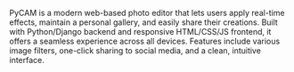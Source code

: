 PyCAM is a modern web-based photo editor that lets users apply real-time effects, maintain a personal gallery, and easily share their creations. Built with Python/Django backend and responsive HTML/CSS/JS frontend, it offers a seamless experience across all devices. Features include various image filters, one-click sharing to social media, and a clean, intuitive interface.
